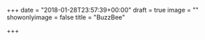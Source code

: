 +++
date = "2018-01-28T23:57:39+00:00"
draft = true
image = ""
showonlyimage = false
title = "BuzzBee"

+++

